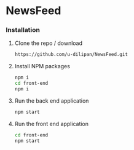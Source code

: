 # NewsFeed

### Installation
1. Clone the repo / download
   ```sh
   https://github.com/u-dilipan/NewsFeed.git
   ```
2. Install NPM packages
   ```sh
   npm i 
   cd front-end
   npm i
   ```
3. Run the back end application
   ```sh
   npm start
   ```
4. Run the front end application
   ```sh
   cd front-end
   npm start
   ```
